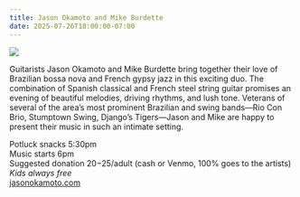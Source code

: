 ```yaml
---
title: Jason Okamoto and Mike Burdette
date: 2025-07-26T18:00:00-07:00
---
```


![](https://s3.us-west-2.amazonaws.com/stickyplum.com/2025-07-26_jason-okamoto-mike-burdette.png)

Guitarists Jason Okamoto and Mike Burdette bring together their love of Brazilian bossa nova and French gypsy jazz in this exciting duo. The combination of Spanish classical and French steel string guitar promises an evening of beautiful melodies, driving rhythms, and lush tone. Veterans of several of the area’s most prominent Brazilian and swing bands—Rio Con Brio, Stumptown Swing, Django’s Tigers—Jason and Mike are happy to present their music in such an intimate setting.

Potluck snacks 5:30pm  
Music starts 6pm  
Suggested donation $20-$25/adult (cash or Venmo, 100% goes to the artists)  
_Kids always free_  
[jasonokamoto.com](https://jasonokamoto.com)
